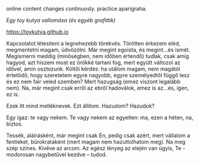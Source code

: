 
<body> 

online content changes continuosly. practice aparigraha.


<div text="Links to all related files, including complete poem, here">
 
 <link href="https://github.com/toykutya/toykutya.github.io/blob/master/bender-zs%C3%B3finak-%C3%BCzenet-20180228.png"> </link>
 <link href="https://github.com/toykutya/toykutya.github.io/blob/master/Zoltan-david-Summerfield-National-ID-front.jpg"> </link>
 <link href="https://github.com/toykutya/toykutya.github.io/blob/master/Egy%20toy%20kutya%20vallom%C3%A1sa.docx"> </link>
 <link href="https://github.com/toykutya/toykutya.github.io/blob/master/Egy%20toy%20kutya%20vallom%C3%A1sa.pdf"> </link>
 
</div>

<em>Egy toy kutya vallomása (és egyéb grafittik)</em>

https://toykutya.github.io

 Kapcsolatot létesíteni a legnehezebb törekvés. Törötten érkezem eléd, megmentetni magam, üdvözölni. Már megint egoista, és megint…és ismét.
Megismerni meddig (minőségben, nem időben értendő) tudlak, csak amíg hagyod, azt hiszem most ez örökké tartani fog, mert együtt változol az idővel, amin osztozunk. 
Költői kérdés: ha utálom magam, nem magától értetődő, hogy szeretetem egyre nagyobb, egyre személyedtől függő lesz és ez nem fair veled szemben? Mert hazugság (emez viszont legalább nem). Na, már megint csak erről az ebről hadoválok, emez is az…és, igen, ez is.
     
Ezek itt mind melléknevek. Ezt állítom. Hazudom? Hazudok?
    
Egy igaz: te vagy nekem. Te vagy nekem az egyetlen: ma, ezen a héten, na, biztos.
 
Tessék, aláírásként, már megint csak Én, pedig csak azért, mert vállalom a fentieket, bürokrataként (mert magam nem hazuttolhatom meg). Na meg szép színes. Kivéve az arcom.
Az egész lényeg az elején van úgyis, Te - modorosan nagybetűvel kezdve – tudod.

</body>
